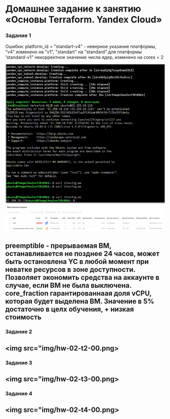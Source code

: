 # Домашнее задание к занятию «Основы Terraform. Yandex Cloud»

### Задание 1

Ошибки:
platform_id = "standart-v4" - неверное указание платформы, "v4" изменено на "v1", "standart" на "standard"
для платформы 'standard-v1" некорректное значение числа ядер, изменено на cores = 2

<img src="img/hw-02-t1-05.png">
<img src="img/hw-02-t1-00.png">


**preemptible**  - прерываемая ВМ, останавливается не позднее 24 часов, может быть остановлена YC в любой момент при неватке ресурсов в зоне доступности. Позволяет экономить средства на аккаунте в случае, если ВМ не была выключена.
**core_fraction** гарантированнаая доля vCPU, которая будет выделена ВМ. Значение в 5% достаточно в целх обучения, + низкая стоимость
---

### Задание 2

<img src="img/hw-02-t2-00.png>
---

### Задание 3

<img src="img/hw-02-t3-00.png>
---

### Задание 4

<img src="img/hw-02-t4-00.png>
---
